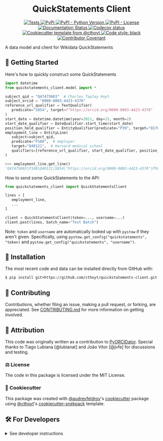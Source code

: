 <!--
<p align="center">
  <img src="https://github.com/cthoyt/quickstatements-client/raw/main/docs/source/logo.png" height="150">
</p>
-->

<h1 align="center">
  QuickStatements Client
</h1>

<p align="center">
    <a href="https://github.com/cthoyt/quickstatements-client/actions?query=workflow%3ATests">
        <img alt="Tests" src="https://github.com/cthoyt/quickstatements-client/workflows/Tests/badge.svg" />
    </a>
    <a href="https://pypi.org/project/quickstatements_client">
        <img alt="PyPI" src="https://img.shields.io/pypi/v/quickstatements_client" />
    </a>
    <a href="https://pypi.org/project/quickstatements_client">
        <img alt="PyPI - Python Version" src="https://img.shields.io/pypi/pyversions/quickstatements_client" />
    </a>
    <a href="https://github.com/cthoyt/quickstatements-client/blob/main/LICENSE">
        <img alt="PyPI - License" src="https://img.shields.io/pypi/l/quickstatements_client" />
    </a>
    <a href='https://quickstatements_client.readthedocs.io/en/latest/?badge=latest'>
        <img src='https://readthedocs.org/projects/quickstatements_client/badge/?version=latest' alt='Documentation Status' />
    </a>
    <a href="https://codecov.io/gh/cthoyt/quickstatements-client/branch/main">
        <img src="https://codecov.io/gh/cthoyt/quickstatements-client/branch/main/graph/badge.svg" alt="Codecov status" />
    </a>  
    <a href="https://github.com/cthoyt/cookiecutter-python-package">
        <img alt="Cookiecutter template from @cthoyt" src="https://img.shields.io/badge/Cookiecutter-snekpack-blue" /> 
    </a>
    <a href='https://github.com/psf/black'>
        <img src='https://img.shields.io/badge/code%20style-black-000000.svg' alt='Code style: black' />
    </a>
    <a href="https://github.com/cthoyt/quickstatements-client/blob/main/.github/CODE_OF_CONDUCT.md">
        <img src="https://img.shields.io/badge/Contributor%20Covenant-2.1-4baaaa.svg" alt="Contributor Covenant"/>
    </a>
</p>

A data model and client for Wikidata QuickStatements

## 💪 Getting Started

Here's how to quickly construct some QuickStatements

```python
import datetime
from quickstatements_client.model import *

subject_qid = "Q47475003"  # Charles Tapley Hoyt
subject_orcid = "0000-0003-4423-4370"
reference_url_qualifier = TextQualifier(
   predicate="S854", target=f"https://orcid.org/0000-0003-4423-4370"
)
start_date = datetime.datetime(year=2021, day=15, month=2)
start_date_qualifier = DateQualifier.start_time(start_date)
position_held_qualifier = EntityQualifier(predicate="P39", target="Q1706722")
employment_line = EntityLine(
   subject=subject_qid,
   predicate="P108",  # employer
   target="Q49121",  # Harvard medical school
   qualifiers=[reference_url_qualifier, start_date_qualifier, position_held_qualifier],
)

>>> employment_line.get_line()
'Q47475003|P108|Q49121|S854|"https://orcid.org/0000-0003-4423-4370"|P580|+2021-02-15T00:00:00Z/11|P39|Q1706722',
```

How to send some QuickStatements to the API:

```python
from quickstatements_client import QuickStatementsClient

lines = [
   employment_line,
   ...
]

client = QuickStatementsClient(token=..., username=...)
client.post(lines, batch_name="Test Batch")
```

Note: `token` and `username` are automatically looked up with `pystow` if they aren't given.
Specifically, using `pystow.get_config("quickstatements", "token)` and
`pystow.get_config("quickstatements", "username")`.


## 🚀 Installation

<!-- Uncomment this section after your first ``tox -e finish``
The most recent release can be installed from
[PyPI](https://pypi.org/project/quickstatements_client/) with:

```shell
$ pip install quickstatements_client
```
-->

The most recent code and data can be installed directly from GitHub with:

```bash
$ pip install git+https://github.com/cthoyt/quickstatements-client.git
```

## 👐 Contributing

Contributions, whether filing an issue, making a pull request, or forking, are appreciated. See
[CONTRIBUTING.md](https://github.com/cthoyt/quickstatements-client/blob/master/.github/CONTRIBUTING.md) for more information on getting involved.

## 👋 Attribution

This code was originally written as a contribution to [PyORCIDator](https://github.com/lubianat/pyorcidator).
Special thanks to Tiago Lubiana [@lubianat] and João Vitor [@jvfe] for discussions and testing.

### ⚖️ License

The code in this package is licensed under the MIT License.

<!--
### 📖 Citation

Citation goes here!
-->

<!--
### 🎁 Support

This project has been supported by the following organizations (in alphabetical order):

- [Harvard Program in Therapeutic Science - Laboratory of Systems Pharmacology](https://hits.harvard.edu/the-program/laboratory-of-systems-pharmacology/)

-->

<!--
### 💰 Funding

This project has been supported by the following grants:

| Funding Body                                             | Program                                                                                                                       | Grant           |
|----------------------------------------------------------|-------------------------------------------------------------------------------------------------------------------------------|-----------------|
| DARPA                                                    | [Automating Scientific Knowledge Extraction (ASKE)](https://www.darpa.mil/program/automating-scientific-knowledge-extraction) | HR00111990009   |
-->

### 🍪 Cookiecutter

This package was created with [@audreyfeldroy](https://github.com/audreyfeldroy)'s
[cookiecutter](https://github.com/cookiecutter/cookiecutter) package using [@cthoyt](https://github.com/cthoyt)'s
[cookiecutter-snekpack](https://github.com/cthoyt/cookiecutter-snekpack) template.

## 🛠️ For Developers

<details>
  <summary>See developer instructions</summary>

The final section of the README is for if you want to get involved by making a code contribution.

### Development Installation

To install in development mode, use the following:

```bash
$ git clone git+https://github.com/cthoyt/quickstatements-client.git
$ cd quickstatements-client
$ pip install -e .
```

### 🥼 Testing

After cloning the repository and installing `tox` with `pip install tox`, the unit tests in the `tests/` folder can be
run reproducibly with:

```shell
$ tox
```

Additionally, these tests are automatically re-run with each commit in a [GitHub Action](https://github.com/cthoyt/quickstatements-client/actions?query=workflow%3ATests).

### 📖 Building the Documentation

The documentation can be built locally using the following:

```shell
$ git clone git+https://github.com/cthoyt/quickstatements-client.git
$ cd quickstatements-client
$ tox -e docs
$ open docs/build/html/index.html
``` 

The documentation automatically installs the package as well as the `docs`
extra specified in the [`setup.cfg`](setup.cfg). `sphinx` plugins
like `texext` can be added there. Additionally, they need to be added to the
`extensions` list in [`docs/source/conf.py`](docs/source/conf.py).

### 📦 Making a Release

After installing the package in development mode and installing
`tox` with `pip install tox`, the commands for making a new release are contained within the `finish` environment
in `tox.ini`. Run the following from the shell:

```shell
$ tox -e finish
```

This script does the following:

1. Uses [Bump2Version](https://github.com/c4urself/bump2version) to switch the version number in the `setup.cfg`,
   `src/quickstatements_client/version.py`, and [`docs/source/conf.py`](docs/source/conf.py) to not have the `-dev` suffix
2. Packages the code in both a tar archive and a wheel using [`build`](https://github.com/pypa/build)
3. Uploads to PyPI using [`twine`](https://github.com/pypa/twine). Be sure to have a `.pypirc` file configured to avoid the need for manual input at this
   step
4. Push to GitHub. You'll need to make a release going with the commit where the version was bumped.
5. Bump the version to the next patch. If you made big changes and want to bump the version by minor, you can
   use `tox -e bumpversion -- minor` after.
</details>
